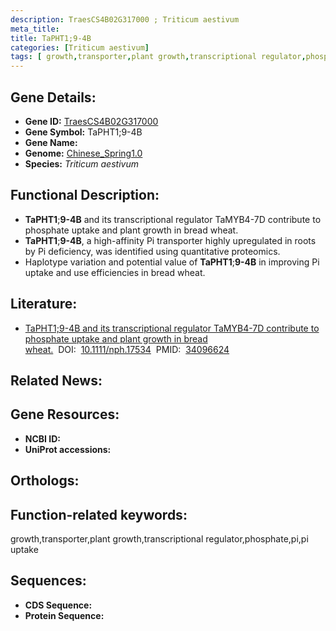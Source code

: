 ```yaml
---
description: TraesCS4B02G317000 ; Triticum aestivum
meta_title:
title: TaPHT1;9-4B
categories: [Triticum aestivum]
tags: [ growth,transporter,plant growth,transcriptional regulator,phosphate,pi,pi uptake ]
---
```


## Gene Details:
- **Gene ID:**	[TraesCS4B02G317000]()
- **Gene Symbol:** TaPHT1;9-4B
- **Gene Name:** 
- **Genome:** [Chinese_Spring1.0]()
- **Species:** *Triticum aestivum*

## Functional Description:
   - **TaPHT1**;**9-4B** and its transcriptional regulator TaMYB4-7D contribute to phosphate uptake and plant growth in bread wheat.
   - **TaPHT1**;**9-4B**, a high-affinity Pi transporter highly upregulated in roots by Pi deficiency, was identified using quantitative proteomics.
   - Haplotype variation and potential value of **TaPHT1**;**9-4B** in improving Pi uptake and use efficiencies in bread wheat.

## Literature:
   - [TaPHT1;9-4B and its transcriptional regulator TaMYB4-7D contribute to phosphate uptake and plant growth in bread wheat.]( https://nph.onlinelibrary.wiley.com/doi/10.1111/nph.17534)&nbsp;&nbsp;DOI:&nbsp;&nbsp;[10.1111/nph.17534](https://nph.onlinelibrary.wiley.com/doi/10.1111/nph.17534)&nbsp;&nbsp;PMID:&nbsp;&nbsp;[34096624](https://pubmed.ncbi.nlm.nih.gov/34096624/)

## Related News:

## Gene Resources:
- **NCBI ID:** [](https://www.ncbi.nlm.nih.gov/gene/?term=)
- **UniProt accessions:** [](https://www.uniprot.org/uniprotkb//entry)

## Orthologs:

## Function-related keywords:
growth,transporter,plant growth,transcriptional regulator,phosphate,pi,pi uptake

## Sequences:
- **CDS Sequence:**
- **Protein Sequence:**
